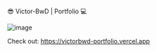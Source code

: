 :sunglasses: Victor-BwD | Portfolio :computer:

![image](https://user-images.githubusercontent.com/32820715/206270047-a78310db-a87c-4f01-80bb-fa88ff906598.png)

Check out: https://victorbwd-portfolio.vercel.app
